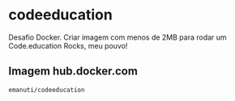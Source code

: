 # codeeducation
Desafio Docker. Criar imagem com menos de 2MB para rodar um Code.education Rocks, meu pouvo!

## Imagem hub.docker.com

````
emanuti/codeeducation
````
